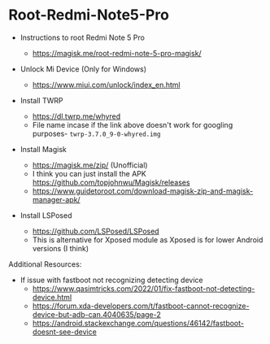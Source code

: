 # Root-Redmi-Note5-Pro
- Instructions to root Redmi Note 5 Pro
  - https://magisk.me/root-redmi-note-5-pro-magisk/

- Unlock Mi Device (Only for Windows)
  - https://www.miui.com/unlock/index_en.html

- Install TWRP
  - https://dl.twrp.me/whyred
  - File name incase if the link above doesn't work for googling purposes- `twrp-3.7.0_9-0-whyred.img`

- Install Magisk
  - https://magisk.me/zip/  (Unofficial)
  - I think you can just install the APK https://github.com/topjohnwu/Magisk/releases
  - https://www.guidetoroot.com/download-magisk-zip-and-magisk-manager-apk/

- Install LSPosed
  - https://github.com/LSPosed/LSPosed
  - This is alternative for Xposed module as Xposed is for lower Android versions (I think)

Additional Resources:
- If issue with fastboot not recognizing detecting device
  - https://www.qasimtricks.com/2022/01/fix-fastboot-not-detecting-device.html
  - https://forum.xda-developers.com/t/fastboot-cannot-recognize-device-but-adb-can.4040635/page-2
  - https://android.stackexchange.com/questions/46142/fastboot-doesnt-see-device
